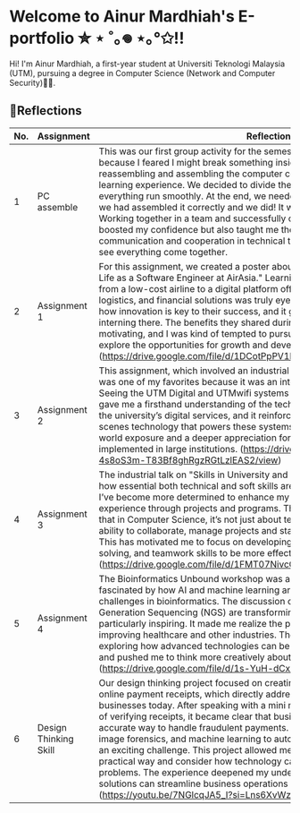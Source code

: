 # Welcome to Ainur Mardhiah's E-portfolio ✮ ⋆ ˚｡𖦹 ⋆｡°✩!!
Hi! I'm Ainur Mardhiah, a first-year student at Universiti Teknologi Malaysia (UTM), pursuing a degree in Computer Science (Network and Computer Security)👩‍💻.

## 📖Reflections

|  No. |          Assignment           |        Reflections          |
|------|-------------------------------|-----------------------------|
|   1  |   PC assemble                 |This was our first group activity for the semester and I was a bit nervous at first because I feared I might break something inside the CPU. However, the task of reassembling and assembling the computer components turned out to be a great learning experience. We decided to divide the tasks evenly, which helped everything run smoothly. At the end, we needed to turn the CPU on to make sure we had assembled it correctly and we did! It was such a rewarding moment. Working together in a team and successfully completing the assembly not only boosted my confidence but also taught me the importance of clear communication and cooperation in technical tasks. It was interesting and fun to see everything come together.                     |
|   2  |  Assignment      1            |For this assignment, we created a poster about the industrial talk on "A Day in My Life as a Software Engineer at AirAsia." Learning how AirAsia has transformed from a low-cost airline to a digital platform offering services like e-commerce, logistics, and financial solutions was truly eye-opening. The talk made me realize how innovation is key to their success, and it got me excited about the idea of interning there. The benefits they shared during the talk were incredibly motivating, and I was kind of tempted to pursue an internship with them to explore the opportunities for growth and development in the tech field.(https://drive.google.com/file/d/1DCotPpPV1RhHZTYrY81guPuFa2WGE3Nv/edit)                         |
|   3  | Assignment       2            |This assignment, which involved an industrial visit to the UTM Digital Building, was one of my favorites because it was an interactive, physical experience. Seeing the UTM Digital and UTMwifi systems in action was really insightful. It gave me a firsthand understanding of the technology infrastructure that supports the university’s digital services, and it reinforced my interest in the behind-the-scenes technology that powers these systems. The visit provided valuable real-world exposure and a deeper appreciation for how digital systems are implemented in large institutions. (https://drive.google.com/file/d/16e-4s8oS3m-T83Bf8ghRgzRGtLzlEAS2/view)                           |
|   4  | Assignment       3            |The industrial talk on "Skills in University and Industry" was a great reminder of how essential both technical and soft skills are in the tech industry. From the talk, I’ve become more determined to enhance my soft skills and gain more practical experience through projects and programs. The discussion also made me realize that in Computer Science, it’s not just about technical knowledge but also the ability to collaborate, manage projects and stay engaged in continuous learning. This has motivated me to focus on developing my programming, problem-solving, and teamwork skills to be more effective in the tech field. (https://drive.google.com/file/d/1FMT07NivcCbTrPqfNlBShksVBV3iKad5/view)          |
|   5  | Assignment       4            |The Bioinformatics Unbound workshop was an insightful experience. I was fascinated by how AI and machine learning are being used to address complex challenges in bioinformatics. The discussion on how technologies like Next-Generation Sequencing (NGS) are transforming fields such as medicine was particularly inspiring. It made me realize the potential of these innovations in improving healthcare and other industries. The workshop sparked my interest in exploring how advanced technologies can be used to solve real-world problems and pushed me to think more creatively about the impact of emerging tech.  (https://drive.google.com/file/d/1s-YuH-dCx0XOfZMeQsE_0z9_eqXaz1Rc/view)                         |
|   6  | Design Thinking Skill          |Our design thinking project focused on creating a solution for detecting fake online payment receipts, which directly addressed a common issue faced by businesses today. After speaking with a mini market owner about the challenges of verifying receipts, it became clear that businesses need a more efficient and accurate way to handle fraudulent payments. Designing a system that uses OCR, image forensics, and machine learning to automatically detect fake receipts was an exciting challenge. This project allowed me to apply technical skills in a practical way and consider how technology can be used to solve real-world problems. The experience deepened my understanding of how innovative solutions can streamline business operations and improve security. (https://youtu.be/7NGlcqJA5_I?si=Lns6XvWz00rQOCM9)                          |

